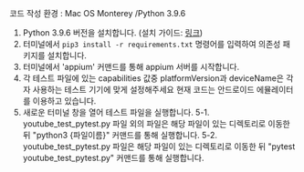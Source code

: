 코드 작성 환경 : Mac OS Monterey /Python 3.9.6

1. Python 3.9.6 버전을 설치합니다. (설치 가이드: [링크](https://www.python.org/downloads/))
2. 터미널에서 `pip3 install -r requirements.txt` 명령어를 입력하여 의존성 패키지를 설치합니다.
3. 터미널에서 'appium' 커맨드를 통해 appium 서버를 시작합니다. 
4. 각 테스트 파일에 있는 capabilities 값중 platformVersion과 deviceName은 각자 사용하는 테스트 기기에 맞게 설정해주세요
    현재 코드는 안드로이드 에뮬레이터를 이용하고 있습니다.
5. 새로운 터미널 창을 열어 테스트 파일을 실행합니다. 
5-1. youtube_test_pytest.py 파일 외의 파일은 해당 파일이 있는 디렉토리로 이동한 뒤 "python3 {파일이름}" 커맨드를 통해 실행합니다.
5-2. youtube_test_pytest.py 파일은 해당 파일이 있는 디렉토리로 이동한 뒤 "pytest youtube_test_pytest.py" 커맨드를 통해 실행합니다.
